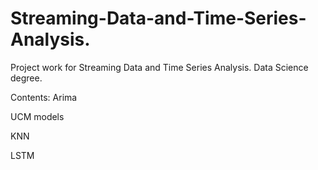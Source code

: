 # Streaming-Data-and-Time-Series-Analysis.
Project work for Streaming Data and Time Series Analysis. Data Science degree. 

Contents:
Arima

UCM models

KNN

LSTM
